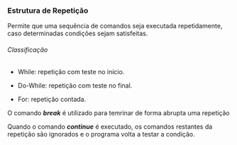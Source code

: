 ### Estrutura de Repetição

Permite que uma sequência de comandos seja executada repetidamente, caso determinadas condições sejam satisfeitas.

###### Classificação

* While: repetição com teste no início.

* Do-While: repetição com teste no final.

* For: repetição contada.

O comando ***break*** é utilizado para temrinar de forma abrupta uma repetição

Quando o comando ***continue*** é executado, os comandos restantes da repetição são ignorados e o programa volta a testar a condição.


